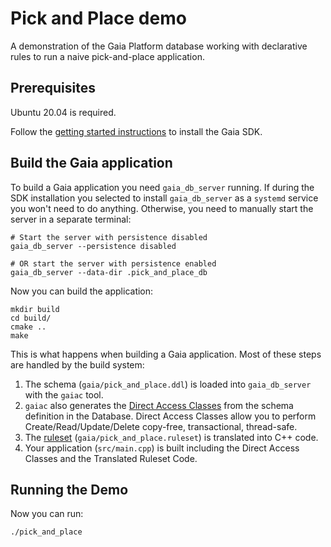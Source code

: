 # Pick and Place demo

A demonstration of the Gaia Platform database working with declarative rules to run a naive pick-and-place application.

## Prerequisites

Ubuntu 20.04 is required.

Follow the [getting started instructions](https://gaia-platform.github.io/gaia-platform-docs.io/articles/getting-started-with-gaia.html) to install the Gaia SDK.

## Build the Gaia application

To build a Gaia application you need `gaia_db_server` running. If during the SDK installation you selected to install 
`gaia_db_server` as a `systemd` service you won't need to do anything. Otherwise, you need to manually start the server
in a separate terminal:

```shell
# Start the server with persistence disabled
gaia_db_server --persistence disabled

# OR start the server with persistence enabled
gaia_db_server --data-dir .pick_and_place_db
```

Now you can build the application:

```shell
mkdir build
cd build/
cmake ..
make
```

This is what happens when building a Gaia application. Most of these steps are handled by the build system:

1. The schema (`gaia/pick_and_place.ddl`) is loaded into `gaia_db_server` with the `gaiac` tool.
2. `gaiac` also generates the [Direct Access Classes](https://gaia-platform.github.io/gaia-platform-docs.io/articles/apps-direct-access.html)
    from the schema definition in the Database. Direct Access Classes allow you to perform Create/Read/Update/Delete 
    copy-free, transactional, thread-safe.
3. The [ruleset](https://gaia-platform.github.io/gaia-platform-docs.io/articles/rulesets-gaia-rulesets.html) 
    (`gaia/pick_and_place.ruleset`) is translated into C++ code.
4. Your application (`src/main.cpp`) is built including the Direct Access Classes and the Translated Ruleset Code.

## Running the Demo

Now you can run:

```shell
./pick_and_place
```
